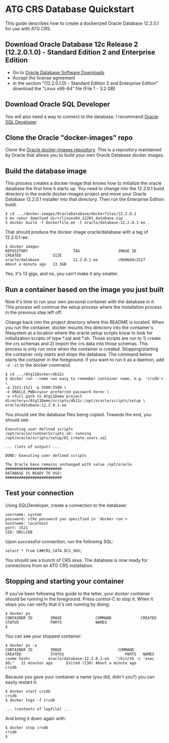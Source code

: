 # ATG CRS Database Quickstart

This guide describes how to create a dockerized Oracle Database 12.2.0.1 for use with ATG CRS.

## Download Oracle Database 12c Release 2 (12.2.0.1.0) - Standard Edition 2 and Enterprise Edition

- Go to [Oracle Database Software Downloads](http://www.oracle.com/technetwork/database/enterprise-edition/downloads/index-092322.html)
- Accept the license agreement
- In the section "(12.2.0.1.0) - Standard Edition 2 and Enterprise Edition" download the "Linux x86-64" file (File 1 - 3.2 GB)

## Download Oracle SQL Developer

You will also need a way to connect to the database.  I recommend [Oracle SQL Developer](http://www.oracle.com/technetwork/developer-tools/sql-developer/downloads/index.html).

## Clone the Oracle "docker-images" repo

Clone the [Oracle docker-images repository](https://github.com/oracle/docker-images).  This is a repository maintained by Oracle that allows you to build your own Oracle Database docker images.

## Build the database image

This process creates a docker image that knows how to initialize the oracle database the first time it starts up.  You need to change into the 12.2.0.1 build directory in the oracle docker-images project and move your Oracle Database 12.2.0.1 installer into that directory.  Then run the Enterprise Edition build:

```
$ cd .../docker-images/OracleDatabase/dockerfiles/12.2.0.1
$ mv <your download dir>/linuxx64_12201_database.zip .
$ docker build -f Dockerfile.ee -t oracle/database:12.2.0.1-ee . 
```

That should produce the docker image oracle/database with a tag of 12.2.0.1-ee:

```
$ docker images
REPOSITORY                    TAG                 IMAGE ID            CREATED              SIZE
oracle/database               12.2.0.1-ee         c0b06d4c2527        About a minute ago   13.3GB
```

Yes, it's 13 gigs, and no, you can't make it any smaller.

## Run a container based on the image you just built

Now it's time to run your own personal container with the database in it. This process will continue the setup process where the installation process in the previous step left off. 

Change back into the project directory where this README is located.  When you run the container, docker mounts this directory into the container's filesystem at a location where the oracle setup scripts know to look for initialization scripts of type *.sql and *.sh.  Those scripts are run to 1) create the crs schemas and 2) import the crs data into those schemas.  This process is only run once when the container is created.  Stopping/starting the container only starts and stops the database.  The command below starts the container in the foreground.  If you want to run it as a daemon, add `-d -it` to the docker command.

```
$ cd .../Atg11Docker/db12c
$ docker run --name <an easy to remember container name, e.g. 'crsdb'> \
-p 1521:1521 -p 5500:5500 \
-e ORACLE_PWD=<your preferred password here> \
-v <full path to Atg11Demo project directory>/Atg11Demo/scripts/db12c:/opt/oracle/scripts/setup \
oracle/database:12.2.0.1-ee
```

You should see the database files being copied.  Towards the end, you should see:

```
Executing user defined scripts
/opt/oracle/runUserScripts.sh: running /opt/oracle/scripts/setup/01_create_users.sql

... (lots of output) ...

DONE: Executing user defined scripts

The Oracle base remains unchanged with value /opt/oracle
#########################
DATABASE IS READY TO USE!
#########################
```

## Test your connection

Using SQLDeveloper, create a connection to the database:

```
username: system
password: <the password you specified in 'docker run'>
hostname: localhost
port: 1521
SID: ORCLCDB 
```

Upon successful connection, run the following SQL:

```
select * from C##CRS_CATA.DCS_SKU;
```

You should see a bunch of CRS skus.  The database is now ready for connections from an ATG CRS installation.

## Stopping and starting your container

If you've been following this guide to the letter, your docker container should be running in the foreground. Press control-C to stop it.  When it stops you can verify that it's not running by doing:

```
$ docker ps
CONTAINER ID        IMAGE               COMMAND             CREATED             STATUS              PORTS               NAMES
$ 
```

You can see your stopped container:

```
$ docker ps -a
CONTAINER ID        IMAGE                         COMMAND                  CREATED             STATUS                           PORTS   NAMES
<some hash>        oracle/database:12.2.0.1-ee   "/bin/sh -c 'exec $O…"   22 minutes ago      Exited (130) About a minute ago          crsdb
```

Because you gave your container a name (you did, didn't you?) you can easily restart it:

```
$ docker start crsdb
crsdb
$ docker logs -f crsdb

... (contents of logfile) ...

```

And bring it down again with:

```
$ docker stop crsdb
crsdb
$
```
